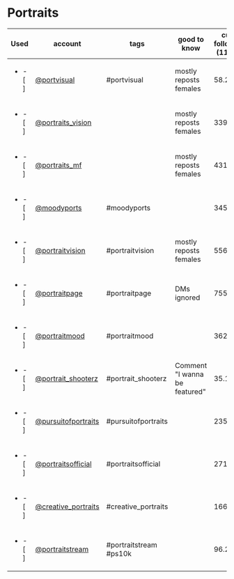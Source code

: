 # Portraits
|           Used           |                               account                                |          tags          |         good to know          | current followcount (11/2018) |
| ------------------------ | -------------------------------------------------------------------- | ---------------------- | ----------------------------- | ----------------------------- |
| <ul><li>- [ ] </li></ul> | [@portvisual](https://www.instagram.com/portvisual/)                 | #portvisual            | mostly reposts females        | 58.2k                         |
| <ul><li>- [ ] </li></ul> | [@portraits_vision](https://www.instagram.com/portraits_vision/)     |                        | mostly reposts females        | 339k                          |
| <ul><li>- [ ] </li></ul> | [@portraits_mf](https://www.instagram.com/portraits_mf/)             |                        | mostly reposts females        | 431k                          |
| <ul><li>- [ ] </li></ul> | [@moodyports](https://www.instagram.com/moodyports/)                 | #moodyports            |                               | 345k                          |
| <ul><li>- [ ] </li></ul> | [@portraitvision](https://www.instagram.com/portraitvision/)         | #portraitvision        | mostly reposts females        | 556k                          |
| <ul><li>- [ ] </li></ul> | [@portraitpage](https://www.instagram.com/portraitpage/)             | #portraitpage          | DMs ignored                   | 755k                          |
| <ul><li>- [ ] </li></ul> | [@portraitmood](https://www.instagram.com/portraitmood/)             | #portraitmood          |                               | 362k                          |
| <ul><li>- [ ] </li></ul> | [@portrait_shooterz](https://www.instagram.com/portrait_shooterz/)   | #portrait_shooterz     | Comment "I wanna be featured" | 35.1k                         |
| <ul><li>- [ ] </li></ul> | [@pursuitofportraits](https://www.instagram.com/pursuitofportraits/) | #pursuitofportraits    |                               | 235k                          |
| <ul><li>- [ ] </li></ul> | [@portraitsofficial](https://www.instagram.com/portraitsofficial/)   | #portraitsofficial     |                               | 271k                          |
| <ul><li>- [ ] </li></ul> | [@creative_portraits](https://www.instagram.com/creative_portraits/) | #creative_portraits    |                               | 166k                          |
| <ul><li>- [ ] </li></ul> | [@portraitstream](https://www.instagram.com/portraitstream/)         | #portraitstream #ps10k |                               | 96.2k                         |